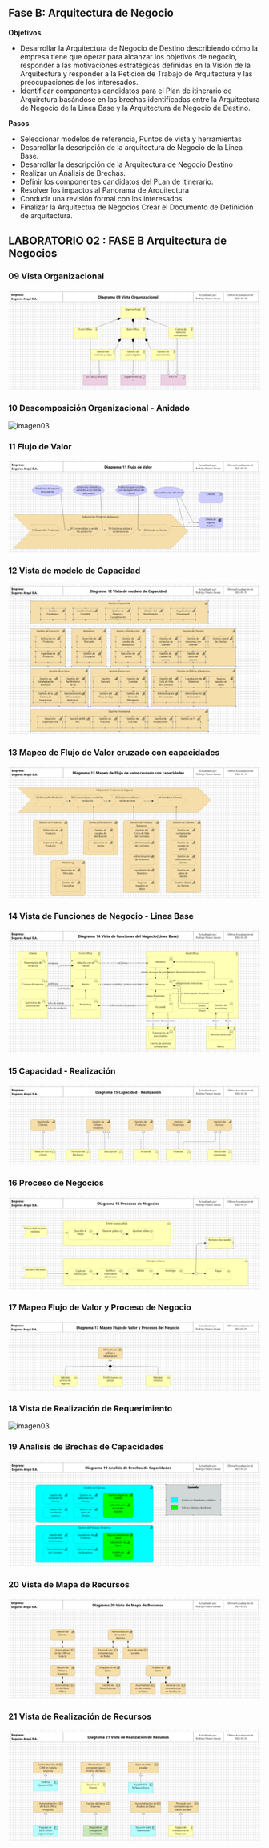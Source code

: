## Fase B: Arquitectura de Negocio

__Objetivos__
- Desarrollar la Arquitectura de Negocio de Destino describiendo cómo la empresa tiene que operar para alcanzar los objetivos de negocio, responder a las motivaciones estratégicas definidas en la Visión de la Arquitectura y responder a la Petición de Trabajo de Arquitectura y las preocupaciones de los interesados.
- Identificar componentes candidatos para el Plan de itinerario de Arquirctura basándose en las brechas identificadas entre la Arquitectura de Negocio de la Linea Base y la Arquitectura de Negocio de Destino.

__Pasos__
- Seleccionar modelos de referencia, Puntos de vista y herramientas
- Desarrollar la descripción de la arquitectura de Negocio de la Linea Base.
- Desarrollar la descripción de la Arquitectura de Negocio Destino
- Realizar un Análisis de Brechas.
- Definir los componentes candidatos del PLan de itinerario.
- Resolver los impactos al Panorama de Arquitectura
- Conducir una revisión formal con los interesados
- Finalizar la Arquitectua de Negocios
Crear el Documento de Definición de arquitectura.

## LABORATORIO 02 : FASE B Arquitectura de Negocios

### 09 Vista Organizacional
![imagen03](/img_vistas/B_Arquitectura_Negocio/09%20Vista%20Organizacional.png)

### 10 Descomposición Organizacional - Anidado
![imagen03](/img_vistas/B_Arquitectura_Negocio/10%20Descomposición%20Organizacional%20-%20Anidado.png)

### 11 Flujo de Valor
![imagen03](/img_vistas/B_Arquitectura_Negocio/11%20Flujo%20de%20Valor.png)

### 12 Vista de modelo de Capacidad
![imagen03](/img_vistas/B_Arquitectura_Negocio/12%20Vista%20de%20modelo%20de%20capacidad.png)

### 13 Mapeo de Flujo de Valor cruzado con capacidades
![imagen03](/img_vistas/B_Arquitectura_Negocio/13%20Mapeo%20de%20Flujo%20de%20valor%20cruzado%20con%20capacidades.png)

### 14 Vista de Funciones de Negocio - Linea Base
![imagen03](/img_vistas/B_Arquitectura_Negocio/14%20Vista%20de%20Funciones%20del%20Negocio%20-%20Linea%20Base.png)

### 15 Capacidad - Realización
![imagen03](/img_vistas/B_Arquitectura_Negocio/15%20Capacidad%20-%20Realizacion.png)

### 16 Proceso de Negocios
![imagen03](/img_vistas/B_Arquitectura_Negocio/16%20Proceso%20de%20Negocios.png)

### 17 Mapeo Flujo de Valor y Proceso de Negocio
![imagen03](/img_vistas/B_Arquitectura_Negocio/17%20Mapeo%20Flujo%20de%20Valor%20y%20Proceso%20de%20Negocio.png)

### 18 Vista de Realización de Requerimiento
![imagen03](/img_vistas/B_Arquitectura_Negocio/18%20Vista%20de%20Realización%20de%20Requerimientos.png)

### 19 Analisis de Brechas de Capacidades
![imagen03](/img_vistas/B_Arquitectura_Negocio/19%20Analisis%20de%20Brechas%20de%20Capacidades.png)

### 20 Vista de Mapa de Recursos
![imagen03](/img_vistas/B_Arquitectura_Negocio/20%20Vista%20de%20Mapa%20de%20Recursos.png)

### 21 Vista de Realización de Recursos 
![imagen03](/img_vistas/B_Arquitectura_Negocio/21%20Vista%20de%20Realizacion%20de%20Recursos.png)
